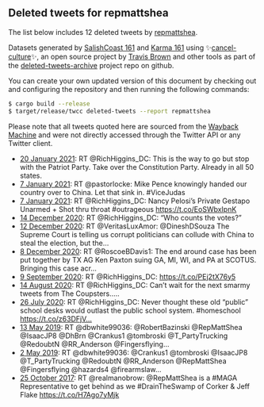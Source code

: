 ## Deleted tweets for repmattshea

The list below includes 12 deleted tweets by
[repmattshea](https://twitter.com/repmattshea).


Datasets generated by [SalishCoast 161](https://twitter.com/SalishCoastA) and [Karma 161](https://twitter.com/KarmaOneSixOne) using ✨[cancel-culture](https://github.com/travisbrown/cancel-culture)✨, an open source project by [Travis Brown](https://twitter.com/travisbrown) and other tools as part of the [deleted-tweets-archive](https://github.com/salcoast/deleted-tweets-archive/) project repo on github.


You can create your own updated version of this document by checking out and configuring the
repository and then running the following commands:

```bash
$ cargo build --release
$ target/release/twcc deleted-tweets --report repmattshea
```

Please note that all tweets quoted here are sourced from the
[Wayback Machine](https://web.archive.org) and were not directly accessed through the Twitter API or
any Twitter client.

* [20 January 2021](https://web.archive.org/web/20210120064751/https://twitter.com/RepMattShea/status/1351783481873895425): RT @RichHiggins_DC: This is the way to go but stop with the Patriot Party.  Take over the Constitution Party.  Already in all 50 states.
* [ 7 January 2021](https://web.archive.org/web/20210107153702/https://twitter.com/RepMattShea/status/1347205612975779841): RT @pastorlocke: Mike Pence knowingly handed our country over to China. Let that sink in. #ViceJudas
* [ 7 January 2021](https://web.archive.org/web/20210107001156/https://twitter.com/RepMattShea/status/1346972803933769731): RT @RichHiggins_DC: Nancy Pelosi’s Private Gestapo   Unarmed + Shot thru throat   #outrageous https://t.co/EoSWbxIpnK
* [14 December 2020](https://web.archive.org/web/20201214002629/https://twitter.com/RepMattShea/status/1338279156782563329): RT @RichHiggins_DC: “Who counts the votes?”
* [12 December 2020](https://web.archive.org/web/20201212083308/https://twitter.com/RepMattShea/status/1337676850542211072): RT @VeritasLuxAmor: @DineshDSouza The Supreme Court is telling us corrupt politicians can collude with China to steal the election, but the…
* [ 8 December 2020](https://web.archive.org/web/20201208162807/https://twitter.com/RepMattShea/status/1336346832557854720): RT @RoscoeBDavis1: The end around case has been put together by TX AG Ken Paxton suing GA, MI, WI, and PA at SCOTUS. Bringing this case acr…
* [ 9 September 2020](https://web.archive.org/web/20200909010534/https://twitter.com/RepMattShea/status/1303499757344579585): RT @RichHiggins_DC: https://t.co/PEj2tX76y5
* [14 August 2020](https://web.archive.org/web/20200814183522/https://twitter.com/RepMattShea/status/1294341863655141377): RT @RichHiggins_DC: Can’t wait for the next smarmy tweets from The Coupsters.....
* [26 July 2020](https://web.archive.org/web/20200726044931/https://twitter.com/RepMattShea/status/1287248662268006400): RT @RichHiggins_DC: Never thought these old “public” school desks would outlast the public school system.  #homeschool https://t.co/z63DFjV…
* [13 May 2019](https://web.archive.org/web/20190513155129/https://twitter.com/RepMattShea/status/1127964590749315074): RT @dbwhite99036: @RobertBazinski @RepMattShea @IsaacJP8 @DhBrn @Crankus1 @tombroski @T_PartyTrucking @RedoubtN @RR_Anderson @Fingersflying…
* [ 2 May 2019](https://web.archive.org/web/20190502191144/https://twitter.com/RepMattShea/status/1124028718790455296): RT @dbwhite99036: @Crankus1 @tombroski @IsaacJP8 @T_PartyTrucking @RedoubtN @RR_Anderson @RepMattShea @Fingersflying @hazards4 @firearmslaw…
* [25 October 2017](https://web.archive.org/web/20171025042840/https://twitter.com/RepMattShea/status/923043610232160256): RT @realmanobrow: @RepMattShea is a #MAGA Representative to get behind as we #DrainTheSwamp of Corker &amp; Jeff Flake https://t.co/H7Ago7yMjk
